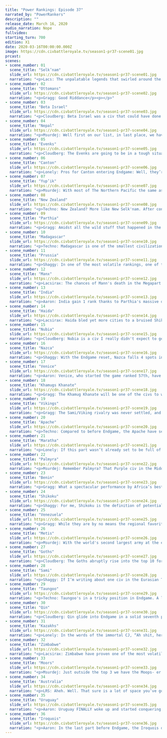 ```yaml
---
title: "Power Rankings: Episode 37"
narrated_by: "PowerRankers"
description: ""
release_date: March 16, 2020
audio_narration: Nope
fullvideo:
starting_turn: 700
edition: X1
date: 2020-03-16T00:00:00.000Z
image: https://cdn.civbattleroyale.tv/season1-pr37-scene01.jpg
prcast:
scenes:
- scene_number: 01
  scene_title: "Selk’nam"
  slide_url: https://cdn.civbattleroyale.tv/season1-pr37-scene01.jpg
  narration: "<p>Lacs: The unpalatable legends that swirled around the Selk'nam and their dreaded homelands had kept them safe for centuries, but ultimately they weren't enough to put off fellow South Americans the Nazca and fellow Pacific wayfarers New Zealand from sailing through the mists to claim the rocky tundras for themselves. That said, neither of them were going to put the final blow in. I mean... that's a curse just waiting to happen, isn't it? No one wants to get eaten by Cthulhu on the way home. Unfortunately for Xo'on Uhan-Té and the survivors of the Newzca invasions, such mythologies had not made it as far north as the Nestorian Moors, whose own religion was perfectly terrifying on its own merits. I imagine it was as much a surprise to them when the token force they sent down met with very little resistance, netting Abd ar-Rahman an unlikely colony.</p.<p>The truth is, outside the enduring mysteries that surrounded this elusive people, there was never anything very scary about the Selk'nam. Their last shot at relevance was all the way back in the Medieval Era, when they passed up a perfect opportunity to rob Uruguay of Paysandú. Since then, most serious discussion about the civ centred on the viability of their ultimately disappointing Jesus-walking melee units, or their early wars with the Nazca, which only ever netted them the one city of Ocongalla. Of all the perennial runts, though, it's not difficult to conjure fond memories of the Selk'nam. They were a civ that many viewers, myself included, knew nothing about prior to CBRX, and a civ that quickly became one of the game's most iconic and beloved players. One last cheer for the Selk'nam! Hip hip........ h̷͆̔ö̸́͛o̷̿̄r̷̛̀ā̷͘ÿ̵́͊!̵̒̿</p>"
- scene_number: 02
  scene_title: "Ottomans"
  slide_url: https://cdn.civbattleroyale.tv/season1-pr37-scene02.jpg
  narration: "<p>Gragg: Good Riddance</p><p></p>"
- scene_number: 03
  scene_title: "Beta Israel"
  slide_url: https://cdn.civbattleroyale.tv/season1-pr37-scene03.jpg
  narration: "<p>Cloudberg: Beta Israel was a civ that could have done so much more than it did. They didn't start out with particularly towering expectations, and their mountainous starting location suggested they might do little more than turtle until the late game. (Which, sadly, is what they did.) But there was a brief period, after the discovery of their extreme production boost caused by the synergy between their UA, their religion, and their UB, when we thought they might just defy expectations. That productive capacity was enormous; at one point, it propelled them to number two in production cylinder-wide, an event which corresponded with their all-time high power ranking of 18th. But the burst of production quickly faded, and Beta Israel remained a second or third tier civ for the rest of the game before being bodied by Zimbabwe, battered by Nubia and Palmyra, and then finally eliminated (by Zimbabwe again). As the last civ to die before Endgame, I can only assume that Gudit the warrior queen is a little bit disappointed.</p>"
- scene_number: 04
  scene_title: "Nepal"
  slide_url: https://cdn.civbattleroyale.tv/season1-pr37-scene04.jpg
  narration: "<p>Msurdej: Well first on our list, in last place, we have Nepal: a civ that did basically nothing after the first ten parts but lose.  Now in the Endgame, they're last in nearly every bonus. I say Nearly, because they're actually getting more GPT than Madagascar. But make no mistake, Nepal is looking to be a safe bet for an early elimination. If India, Taungoo, or Qin don't eliminate them early though, expect Nepal to sit up in the mountains for a good, long time.</p>"
- scene_number: 05
  scene_title: "Evenks"
  slide_url: https://cdn.civbattleroyale.tv/season1-pr37-scene05.jpg
  narration: "<p>Cloudberg: The Evenks are going to be in a tough situation in Endgame from the very first turn. Their starting bonus is the lowest of any civ that isn't a rump, and they now start next to Shikoku, which despite losing its capital is still something of a stats powerhouse. The Khamugs also start just a few tiles away, and while Jamukha's starting bonuses aren't as good as Shikoku's, they're still a lot better than Bombogor's, and his AI is much more aggressive and expansive. All things considered, if you want to bet on what civ will go out first, picking the Evenks wouldn't be a terrible move.</p>"
- scene_number: 06
  scene_title: "Canton"
  slide_url: https://cdn.civbattleroyale.tv/season1-pr37-scene06.jpg
  narration: "<p>Lonely: Pros for Canton entering Endgame: Well, they’re here. The goal Canton’s worked towards ever since the Qin blew them out in a war they declared has finally been accomplished, and Ching Shih has a bid at redemption. They’ve finally gotten themselves back in a position to where a win is physically possible, and, hey, at least now there’s a chance at prevailing. They did well early in the regular season, after all. Sky’s the limit. Canton forever.</p><p>Cons for Canton entering Endgame: “Aaron’s adjusted Voronoi map says you shouldn’t exist” is never a good thing to be told in a game where land is at a premium and whoever has the most cities is doing the best, but for Canton, that might just be the best news they’ve gotten heading into round two. Their neighbors are among the best in the game, the map is too small for them to do much of anything, their bonuses are nonexistent — Canton’s got a whole suite of indicators that point directly to them failing horribly in Endgame. Only Nepal and the Evenks have it worse, and if either of those civs are relevant three parts in it’ll be a bloody miracle.</p><p>The verdict: Canton’s screwed, y’all.</p>"
- scene_number: 07
  scene_title: "Yup’ik"
  slide_url: https://cdn.civbattleroyale.tv/season1-pr37-scene07.jpg
  narration: "<p>Msurdej: With most of The Northern Pacific the same as last time, the Yup'ik are in a precarious position. With a more powerful Haida to the south east, and a no longer island bound Shikoku to the west, the Yup'ik are in trouble. With less impactful bonuses than their neighbors, and the start on an island, Apaanugpak is going to have their work cut out for them getting a similar Empire to the one they had before Endgame.</p>"
- scene_number: 08
  scene_title: "New Zealand"
  slide_url: https://cdn.civbattleroyale.tv/season1-pr37-scene08.jpg
  narration: "<p>Techno: New Zealand? More like New Selk'nam. After conquering the Southern Cone and being exiled to it by Australia's forces, Seddon is stuck at the end of an unforgiving continent. With poor starting bonuses, it's hard to see the Kiwis pulling off a remarkable comeback barring a complete failure of Uruguay to settle its lands. That being said, the 'Guay was merciful towards the Selk'nam last time - perhaps they'll spare Seddon this time around.: </p>"
- scene_number: 09
  scene_title: "Parthia"
  slide_url: https://cdn.civbattleroyale.tv/season1-pr37-scene09.jpg
  narration: "<p>Gragg: Amidst all the wild stuff that happened in the last 300 turns it’s easy to miss that Parthia lost s of their 13 cities. Their starting bonuses are solidly meh. The silver lining is they have a little bit of room from the nearest powers in Palmyra and Kazakhs. That space will rapidly disappear on this smaller map. Their only chance is rapid and aggressive expansion towards Nepal and India. </p>"
- scene_number: 10
  scene_title: "Madagascar"
  slide_url: https://cdn.civbattleroyale.tv/season1-pr37-scene10.jpg
  narration: "<p>Techno: Madagascar is one of the smallest civilizations to never witness an invasion of their home turf. Their home island was far too tough for Zimbabwe to touch, preoccupied as they were with Benin's wildly successful invasion. But in Endgame, their home island is much smaller. While a lack of Beta Israel means that Madagascar could establish a greater mainland presence than they did during the main campaign, we don't have high hopes that Madagascar will be anything more than a backwater island nation until Zimbabwe decides to annex them.</p>"
- scene_number: 11
  scene_title: "Prussia"
  slide_url: https://cdn.civbattleroyale.tv/season1-pr37-scene11.jpg
  narration: "<p>Shaggy: In one of the most volatile rankings, one of the most historically controversial civs makes a whopping zero change in their rank. Europe is going to be an absolute bloodbath in Endgame; there were not as many European civs that got killed off as I and some other PRs expected. I see a few scenarios for Prussia (in no particular order):</p><p></p><p>1. Annihilation - If the Goths and Sami start encroaching on Prussian lands, I think Prussia will have their work cut out for themselves. Getting coalitioned by their powerful neighbors would make Prussia’s fate dependent on how much they can establish their production capabilities, but more than likely they will get destroyed if that happens</p><p></p><p>2. Dominance - Prussia does not have Muscovy, Czechia, or the Turks in their way on the smaller map, so they will be able take control of more of the European continent and expand into Eurasia much more easily. If they can establish themselves as a southern parallel to how Sami expanded in S1, I think Prussia will be able to effectively consume or crowd out their neighbors and become a European powerhouse.</p><p></p><p>3. Irrelevance - A Prussia that doesn’t settle is a Prussia that, at best, can stick around for a while. It requires Europe to be relatively sleepy, but if the Goths look eastward more than west and Sami can’t muster the forces to overwhelm Prussia while Prussia sits on a few cities waiting for something to happen, then they will be relegated to irrelevance and Europe will be boring again unless Venice, the Vikings, or the Moors can sweep through.</p>"
- scene_number: 12
  scene_title: "Manx"
  slide_url: https://cdn.civbattleroyale.tv/season1-pr37-scene12.jpg
  narration: "<p>Lacsirax: The chances of Mann's death in the Megapart were high. The Moors could have finally found retribution for their aborted war from years before, but more likely we saw the Vikings sweeping through the Manx Isles once and for all. Neither happened, and the Manx gain a significant boost in the rankings as consolation. After all, they're no longer under immediate threat, and their biggest living foe, the Vikings, are thought to have a much harder start this time next to a statistically dominant Sámi. That said, it's still hard to see where the Manx go - we saw how successful their American ventures were last time, and that's before the Iroquois were the Iroquois. Mainland Europe meanwhile seems a Moorish slam dunk, thus likely relegating the Manx to their usual abodes: the British Isles and a touch of Greenland. But it proved them right through CBRX, and with naval rivals Venice and Vikings more likely to get stamped out early this time, they could find themselves safely quarantined from the action to the south.</p>"
- scene_number: 13
  scene_title: "India"
  slide_url: https://cdn.civbattleroyale.tv/season1-pr37-scene13.jpg
  narration: "<p>Aaron: India gain 1 rank thanks to Parthia's massive drop. This part was fairly quiet, the only thing that happened was India settling a city near the ruins of Salalah (which was burnt down by Madagascar). Going into Endgame, India will have to watch out for Maratha and Palmyra, who are both getting much better starting bonuses, but are also next to Nepal: the weakest player who is getting only a single gold as a bonus - an easy target. Anyway, if I were playing as India, here's what I would do: I would use my 3 free starting techs to get mining, bronze working and iron working. This means that my free starting units are 4 swordsmen instead of 4 warriors.  I settle southwest and buy a few tiles with my starting gold to cut off Maratha from the Indus valley. Meanwhile I use my starting great person to build a great improvement on the iron next to my capital - this connects it and means my swordsmen are operational. I then use these 4 swordsmen to take out Nepal before they can research walls, at around turn 10. Now with Nepal out of the way I have safe mountain borders with all my neighbours except Maratha - they are the main problem I have to deal with. I assign the 4 swordsmen to guarding my southern border as I try to cut off as much land as possible from Maratha - it doesn't matter how many bonuses they have - if they don't get land to settle, they will fall behind eventually. </p>"
- scene_number: 14
  scene_title: "Haida"
  slide_url: https://cdn.civbattleroyale.tv/season1-pr37-scene14.jpg
  narration: "<p>Lacsirax: Haida bled yet more cities to a bruised Shikoku last episode, and enter Endgame in the worst possible scenario: next to two civs that managed to endure the final CBRX part completely intact. There was once a time when Koyah could've gone toe to toe with both Geronimo and Riel, but his only punching bag in Endgame will be the Yup'ik, and that's only if they turn up before someone else has pummelled the bag straight off the ropes already. That said, they're in the best possible place to pile on the pain: with their very handy naval UU available from the start, and the Yup'ik capital relegated to a one tile island, they could reasonably have a two-capital empire before anyone else on the cylinder. How much does that mean in the long run? Well, a double core is always handy for further expansion, and for the opportunity to do so you'd do well to watch two civs very closely - first, the Iroquois, who could reasonably demolish either the Métis or Apache fairly early on, giving Haida the scraps to munch on. And then there's Shikoku - if their Siberian start doesn't go to plan, Haida should have a fair bit of free space in Asia to work with.</p>"
- scene_number: 15
  scene_title: "Nubia"
  slide_url: https://cdn.civbattleroyale.tv/season1-pr37-scene15.jpg
  narration: "<p>Cloudberg: Nubia is a civ I really didn't expect to get this far. Back in episode 8, they fell to 49th place after being reduced to three cities in a series of brutal wars. And yet, somehow, they bounced back, ever so slowly. By picking up stray cities here and there, and putting a lot of effort into not dying, they grew back into a small but respectable empire that cruised through to Endgame without too much adversity. That said, they won't be in a great situation going forward. Egypt has never been an easy starting location, and every one of their neighbors will have a bigger starting bonus than them. Palmyra will be a big threat early on; later, so will Benin, or even the Moors. They might even have to watch out for Venice, if things start going Enrico's way. So, long story short, Nubia is very much an underdog. And they aren't the sort of underdog that has some kind of edge chance that allows you to root for them—to be perfectly honest, Nubia is screwed.</p>"
- scene_number: 16
  scene_title: "Nazca"
  slide_url: https://cdn.civbattleroyale.tv/season1-pr37-scene16.jpg
  narration: "<p>Shaggy: With the Endgame reset, Nazca falls 4 spots in the rankings. They have a bit of a rough position as Uruguay will not have Kuikuro in their way to settle the Amazon early. Additionally, if I’m looking at the map correctly then New Zealand does not have as isolated of a starting position as Selk’nam did in the beginning of season 1. Granted, Nazca still definitely has a shot. If they can get a couple of cities down quickly to avoid getting crowded out of the continent, they should be able to take advantage of the smaller map size. Personally, I like their prospects of moving northward if they can settle quickly.</p>"
- scene_number: 17
  scene_title: "Venice"
  slide_url: https://cdn.civbattleroyale.tv/season1-pr37-scene17.jpg
  narration: "<p>Aaron: Venice, who started the game ranked 57th, have survived for its entire duration, and have only ever lost one city: Kirk Micheal, that wasn't even connected to their core (and they got it back too, several times). They ended on an amazing 4 capitals thanks to a sneaky snipe of Kauwes at the last moment, putting them in joint 2nd place of the technically-winning rankings. To what do they owe this tremendous success? Well really it's their diplomacy. Did you know that there have only ever been 3 civs that have ever declared war against Venice? Czechia from turn 61 to 67; then the Moors (with Prussian encouragement) from turn 74 to 96. That is it. No more wars against Venice since then, not even long-ranged irrelevant wars. The fact that Venice managed this while choosing order, and while declaring opportunistic wars of their own (including a kill on Czechia), makes this diplomacy feat even more impressive. And it is this diplomacy feat that has kept them in the game; if civs were going to attack them, then you bet the Moors (who seem to only ever attacked as part of a coalition) would be one of them, which would probably have led to an erumpening. Going into Endgame, Venice will be in pretty much the same situation as before: trying to avoid getting murdered by the Moors (who start with some of the best bonuses in the game, approximating twice Venice's start). There aren't really any big opportunities that open up apart from hoping that one of their neighbours forgets to settle or fucks up in some other major way, and thus their rank stays the same.</p>"
- scene_number: 18
  scene_title: "Khamugs Khanate"
  slide_url: https://cdn.civbattleroyale.tv/season1-pr37-scene18.jpg
  narration: "<p>Gragg: The Khamug Khanate will be one of the civs to watch during episode 1. The Shikoku capital being moved next door puts them in a precarious position. Shikoku has better stats across the board, but Khamugs starting bonuses aren’t bad either. If they best the Shikoku and Evenks they have a wonderful starting position. More likely they’ll be runted from the get go.</p><p></p>"
- scene_number: 19
  scene_title: "Vikings"
  slide_url: https://cdn.civbattleroyale.tv/season1-pr37-scene19.jpg
  narration: "<p>Gragg: The Sami/Viking rivalry was never settled, and it will be even harder for the Vikings in Endgame. The Sami have a great early game and bonuses comparable to the Vikings. There were several episodes where the Vikings were making ‘human-like’ decisions with declarations or war and timings. That competency, when you get down to it, was essentially lucky dice rolls (sorry to ruin the immersion). They have a chance to come out on top in Scandinavia in Endgame, but I’m not betting on it.</p>"
- scene_number: 20
  scene_title: "Apache"
  slide_url: https://cdn.civbattleroyale.tv/season1-pr37-scene20.jpg
  narration: "<p>Techno: Compared to before Endgame, the Apache have seen their rank rise considerably. This is no feat of starting bonuses - the Apache's poor stats at the end of part 37 have translated into weak bonuses for Endgame. My personal stats sheet has their bonuses as the 21st-strongest. But what the Apache lack in bonuses, they make up for in land. With no Aztecs, no Poverty Point, and a weakened Haida, there are few competitors in the race for western North America. While the Apache AI in the early parts failed to settle this land fully, the Apache are still known to be an expansionist AI and may fill this vacant land to their heart's content. That being said, the Metis and Iroquois pose major threats to the Apache, and with both gaining powerful starting bonuses, the Apache will have to act quick if they want Endgame to be anything but the end for them.</p>"
- scene_number: 21
  scene_title: "Maratha"
  slide_url: https://cdn.civbattleroyale.tv/season1-pr37-scene21.jpg
  narration: "<p>Lonely: If this part wasn’t already set to be full of gigantic power rankings swings, we might be making more of Maratha’s falling to the cellar of the high tiers, rubbing shoulders with the likes of the Apache and the Vikings. Then again, they might not stand out anyways despite that. Maratha have been kind of unmemorable like that ever since Taungoo seized control of the south pacific clay that was rightfully theirs with one mighty gulp. Hell, fun/depressing fact for you all: the only actual powers in Asia that Maratha can claim to be objectively better than are the Khamugs… who are also in the category of former respectable civs that fell from grace via war. Being in the same echelon as nations that were on fire just a month or so ago is almost Maratha’s trademark, at this point. But it’s hard to fault the rankers for their harsh assessment of what may be the clearest case of a stagnation-induced rankings crash coming into Endgame, not when Maratha has succeeded in killing none of their neighbors. Even Palmyra, who hadn’t fought a real hype-inducing war in years before they politely took a few cities from Parthia then waltzed back home to the Middle East, had, at the very least, bothered to clear out some elbow room early on. Maratha didn’t, and now their leaving India and Nepal crippled but alive is coming back to bite them in a big way. In an already crowded Asia, Maratha’s leaving two such utterly mediocre nations in place to claim clay in their stead is nothing but a punched ticket to the status the Evenks “enjoyed” for so long. In other words: Maratha’s going to be a nice, fine, well-run nation nonetheless built out of tissue paper and utterly dwarfed by all their neighbors worth noting. If you want a nation that stands to be utterly forgettable in Endgame, look no further.</p>"
- scene_number: 22
  scene_title: "Palmyra"
  slide_url: https://cdn.civbattleroyale.tv/season1-pr37-scene22.jpg
  narration: "<p>Msurdej: Remember Palmyra? That Purple civ in the Middle East? No, no, the other one. The one that was stro- no, not that one either. The one closest to Europe. Yes, that one.  Well, due to the near total lack of action in the Middle East, Palmyra is basically in the same spot as they were at the start of CBRX, albeit with a bit more land. They should have an easy time going after Parthia, or breaking into Europe and Africa. But will Zenobia be able to break out of the desert, or will Palmyra's time in the Endgame be the same as the regular season?</p>"
- scene_number: 23
  scene_title: "Benin"
  slide_url: https://cdn.civbattleroyale.tv/season1-pr37-scene23.jpg
  narration: "<p>Gragg: What a spectacular performance by Africa’s best turtle to round out the main season! In a mere 30 parts they gained 8 cities in a stage of the game defined by stalemates. That’s 8 cities from the regional leader too! These new gains give Benin an operable start. Zimbabwe will still be the clear favorite to win Africa but we’ve seen Benin beat those odds before.</p>"
- scene_number: 24
  scene_title: "Shikoku"
  slide_url: https://cdn.civbattleroyale.tv/season1-pr37-scene24.jpg
  narration: "<p>Shaggy: For me, Shikoku is the definition of potential. They have the most advantageous start in their region and they have an early meal sitting in front of them in the form of the Evenks. Their bonuses should let them steamroll at least one of their early neighbors. Shikoku also has the added benefit of not starting on an island this time around. Frankly, that’s huge. With more potential to expand early, we might see an even more dominant Shikoku than S1. That being said, they also have the potential to get screwed early. I see similarities in the region to China at the beginning of S1. Could we see a Xia-esque elimination from the Asian trio? Maybe. Do I have a clue which civ it would be? Not concretely, but there’s always the chance it’s Shikoku. Their tech advantage against their neighbors is gone, but I think their drop in the ranks this part is more a result of other civs massively benefitting from the reset than the reset being an overt detriment to Shikoku.</p>"
- scene_number: 25
  scene_title: "Venezuela"
  slide_url: https://cdn.civbattleroyale.tv/season1-pr37-scene25.jpg
  narration: "<p>Gragg: While they are by no means the regional favorite, the second half of the season couldn’t have gone much better for Venezuela. They’ll be starting with no Aztecs or Haiti to pester them this time, and a weakened Nazca and Apache. Unfortunately they are nearby the 3 biggest powers, Iroquois, Uruguay, and Australia. Maybe a fresh start will give them an opportunity to catch up with these  juggernauts. </p><p></p>"
- scene_number: 26
  scene_title: "Metis"
  slide_url: https://cdn.civbattleroyale.tv/season1-pr37-scene26.jpg
  narration: "<p>Msurdej: With the world's second largest army at the end, Louis Riel will have an early advantage at the start of the game. But unlike frontrunner Australia, Riel will have actual targets! Both the Apache and the Haida are weaker than them, which could lead to some early gains.  And he'll need those gains going up against the Iroquois, who are a clear favorite in North America. If Riel can quickly get an elimination off, he might have a shot of taking on Hiawatha.</p>"
- scene_number: 27
  scene_title: "Goths"
  slide_url: https://cdn.civbattleroyale.tv/season1-pr37-scene27.jpg
  narration: "<p>Cloudberg: The Goths abruptly rise into the top 10 for the first time since episode 7, riding on a wave of high expectations thanks to their expected starting bonuses and relatively weak neighbors. With the Turks, Muscovy, and Golden Horde gone, their expansion room is significantly increased, and their nearest neighbor is Prussia, which has much lower bonuses. Alaric will need to watch out for the Kazakhs and the Sami, but he won't run into conflict with them immediately, and if he does, it's entirely believable that he could come out on top. With his large starting army and a strong propensity to build more, a Gothic zerg rush in the first 50 turns could send them rising even higher into the top 10.</p>"
- scene_number: 28
  scene_title: "Sami"
  slide_url: https://cdn.civbattleroyale.tv/season1-pr37-scene28.jpg
  narration: "<p>Shaggy: If I’m writing about one civ in the Eurasian Triangle of Terror (trademark pending), then I might as well do a second while I’m at it. Sami gets dropped 3 places going into Endgame and I think it’s a bit deserved. They got as high as they did by being Yakutian (frosty, fat, and slow moving) with glimmers of military might (shoutouts to Muscovy). That being said, should Sami be able to utilize their early population and city advantage, I see them as the civ to beat in northern Europe. Hopefully they won’t break the car.</p>"
- scene_number: 29
  scene_title: "Taungoo"
  slide_url: https://cdn.civbattleroyale.tv/season1-pr37-scene29.jpg
  narration: "<p>Techno: Taungoo's in a tricky position in Endgame. A lot of their success came from conquering territory to their southeast, which bolstered their city count to one of the highest in the game and enabled their sheer might. But they also neglected to conquer in any other direction. Consequently, they have a number of neighbors to their north and west. While all these neighbors have weak bonuses, Endgame's setup means that even these weak nations could accumulate territory beyond their initial bounds. Taungoo therefore must act to mitigate this threat if they want to be as relevant as they were before Endgame, something other nations in the top tier don't have to worry about.</p><p></p>"
- scene_number: 30
  scene_title: "Qin"
  slide_url: https://cdn.civbattleroyale.tv/season1-pr37-scene30.jpg
  narration: "<p>Cloudberg: Qin glide into Endgame in a solid seventh place, certainly far higher than anyone would have expected just a few episodes ago. With five capitals held, including Shikoku's, they have more capitals than any other civ (second place is a tie between Palmyra, Venice, and Australia at 4). Their path won't be totally easy: Shikoku and Taungoo will still make for formidable neighbors. But Qin has a decent amount of room to expand, a hefty starting bonus, and a weak Canton that will be ripe for early conquest. All things considered, the big navy blue blob is definitely going to be a civ to watch as we go full steam ahead into Endgame.</p>"
- scene_number: 31
  scene_title: "Kazakhs"
  slide_url: https://cdn.civbattleroyale.tv/season1-pr37-scene31.jpg
  narration: "<p>Lonely: In the words of the immortal CJ, “Ah shit, here we go again.” Not too long ago, we had the Kazakhs number one coming into the CBRX, citing their immense amount of space as a key reason for their positioning. Now, once again, the Kazakhs come into a new phase of the game with more land than they know what to do with, and see a perhaps undeserved rise up the rankings as a result. Of course, the fact that they had to see a noticeable jump just to claim sixth should be proof that our prior prediction wasn’t prophecy — despite flashes of superpower ability, they never could fully actualize their potential, and before long they were hovering around tenth like a lethargic moth around a dim light. One can’t help but predict a similar fate for the Kazakhs this go round, especially now that they aren’t the only big fish in this pond. The Goths have, through a combination of luck and occasional competence, managed to remove nearly all of their neighbors, and stand to serve as the Kazakhs’ western neighbor for quite some time. The Khamugs, should they prevail from the Siberian triangle, could easily reclaim their former glory to the Kazakhs’ east. And, of course, the Sami yet lurk in the north, ready to play for a victory condition which doesn’t exist. The Kazakhs have everything they need to become a powerhouse, and it wouldn’t be a surprise if they claimed poll position just a few parts from now. But it can’t help but feel like we’ve seen this story before.</p>"
- scene_number: 32
  scene_title: "Zimbabwe"
  slide_url: https://cdn.civbattleroyale.tv/season1-pr37-scene32.jpg
  narration: "<p>Lacsirax: Zimbabwe have proven one of the most volatile civs of the top tier, some weeks jousting for #1 and some weeks barely clinging onto the top 5. This is one of the latter weeks, and for obvious reason: in last week's superpart Benin pulled off a shock invasion, taking a good chunk of the former Ndongo Empire as well as a few outer-core cities. But that's all dust in the wind now, as the map is redrawn and the stats reset - and moving into Endgame, I don't know how much Zimbabwe's chances of victory were actually impacted by the Benin blitzkrieg. Their stats are still superlative in Africa, and they still have plenty of room to expand - though Africa looks to have been shrunk a fair bit more than other nearby regions of the world. Immediate rivals Benin will have a much cushier start than last time, though, while Madagascar may be encouraged to make more of a mainland gambit with their home island not supporting as many cities.  But their biggest enemy, in Endgame as in the game so far, will be themselves. We've seen Zimbabwe toughen up and then sit tight in more than a few AI games, and so far CBRX Mutota has lived up to its reputation.</p>"
- scene_number: 33
  scene_title: "Moors"
  slide_url: https://cdn.civbattleroyale.tv/season1-pr37-scene33.jpg
  narration: "<p>Msurdej: Just outside the top 3 we have the Moops- er Moors. With much of Western Europe, Northern Africa, and potentially even the British Isles within their grasp, the Moors have a lot of room to expand.  And with some starting stats, its likely they will use their headstart to get back to where they were pre-Endgame. The big question though, is what might happen afterwards? If the Moors are passive as they were in the last few parts, it will give countries like Venice, Benin or the Manx a chance to fight back. But no matter what, expect to see a lot Moor of Abd-ar Rahman III in Endgame.</p>"
- scene_number: 34
  scene_title: "Australia"
  slide_url: https://cdn.civbattleroyale.tv/season1-pr37-scene34.jpg
  narration: "<p>LRS: Aheh. Well. That sure is a lot of space you’ve got there, Hawke. Turns out, when you depopulate the entirety of your goddamn continent, you end up with a hell of a lot of land. Who knew? Of course, that’s not the sole reason Australia finds themselves in third place and a lock to reach the final ten, but it’s a pretty good one. Civs that basically don’t have to fight wars for the first, oh, hundred and fifty or so turns tend to turn out well. Then again, civs that don’t have to fight wars for that long generally aren’t that good at it when they do start going on the warpath, which is probably why the Aussies aren’t sitting pretty in first right now, but there’s reasons to believe that this iteration of Australia can finally make a significant contingent of the sub somewhat proud. Oceania, for one. Throughout every Royale we’ve done, we’ve never really had a civ that was basically alone on a continent. The closest we’ve gotten was Mark One’s Australia, which, you know, shredded Indonesia and looked like the apex predator in the game when the game crashed. Hawke’s Australia, simply put, is in unprecedented territory. We don’t really know how they’re going to play, if they’re going to go out and seize the world by the collar or if they’re going to turtle in peace for thousands of years. All we know is that, with that amount of land, there’s a good chance that the question of whether their AI shows up or not won’t matter.</p>"
- scene_number: 35
  scene_title: "Uruguay"
  slide_url: https://cdn.civbattleroyale.tv/season1-pr37-scene35.jpg
  narration: "<p>Aaron: Uruguay FINALLY woke up and started conquering its home continent. Wew. I guess the murder of their best friend Selk'nam'chan was enough to get them to spring into action and get revenge on  the two civs most responsible: New Zealand and Nazca. This has been a long time coming; Uruguay conquering its two neighbours has been predicted week after week ever since the Kuikuro died, and now it's finally happened. They haven't actually eliminated either civ because of the protective barrier of the Andes (which is also filled with peacekeepers) but they have taken every single Kiwi and Nazcan city to the east of the mountain range (except Kauwes, which was taken by fellow Order of Order member Venice). Their once small opening into the pacific has also grown a lot larger as they have conquered outwards in both directions. Oh what's this? Endgame is happening and Uruguay is going to lose all its conquests? And all its excellent wonders too and all their crazy bonuses and now other civs like the Iroquois have a chance to grab them instead...? That most certainly is a shame  But all their effort will not go to waste. Uruguay starts Endgame with some of the best set of bonuses, and what's more, thanks to their late conquering spree, both New Zealand and the Nazca will start with very poor bonuses and will struggle. The continent is wide open to be Uruguay's once more! And the rest of South America doesn't have the protective barrier of the Kuikuro to protect them anymore... The only nearby civ that survived without too much damage is Venezuela, who will therefore probably be the main rival to Uruguay in Endgame. </p>"
- scene_number: 36
  scene_title: "Iroquois"
  slide_url: https://cdn.civbattleroyale.tv/season1-pr37-scene36.jpg
  narration: "<p>Aaron: In the last part before Endgame, the Iroquois did one thing, which was to take back the Florida and Carribean cities that Uruguay took from them a while ago. Uruguay was distracted back home crushing New Selk'land and the Nazca so the Iroquois just took the opportunity to pad out their already gigantic stats. Though this conquest doesn't change anything - they were already going to enter Endgame with maximum bonuses in nearly all categories, and indeed they have, while it has done very minimal damage to Uruguay. Thus, the Iroquois start Endgame in 1st place thanks to their maxed out starting bonuses. However, that's not to say they will keep their position; this time round the Iroquois will not have access to their cheat codes that propelled them to success last round (or at least they shouldn't in theory). Other top civs have less starting bonuses but most of them have even weaker neighbours so they could easily catch up to the Iroquois by defeating those neighbours faster than the Iroquois can beat theirs. Who are these strong neighbours the Iroquois have that they might struggle in defeating? You already know the answer, it's the Metis, who were huge in the main game and thus start Endgame with large bonuses nearly equal to the Iroquois'. With Haida and the Apache only getting minor bonuses, the Metis will probably end up as the main rival to the Iroquois in competition for the continent. And knowing the civs, this competition will most likely take the form of a settler race of who can grab the most land fast. So watch those settlers go!: </p>"
---
```

